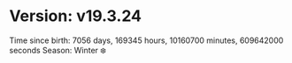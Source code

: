 # Version: v19.3.24
Time since birth: 7056 days, 169345 hours, 10160700 minutes, 609642000 seconds
Season: Winter ❄️
